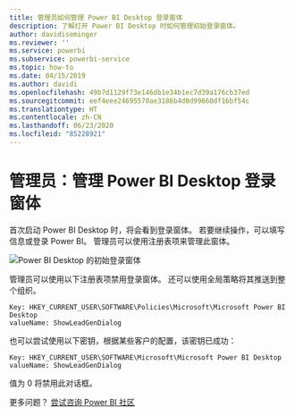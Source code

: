 ```yaml
---
title: 管理员如何管理 Power BI Desktop 登录窗体
description: 了解打开 Power BI Desktop 时如何管理初始登录窗体。
author: davidiseminger
ms.reviewer: ''
ms.service: powerbi
ms.subservice: powerbi-service
ms.topic: how-to
ms.date: 04/15/2019
ms.author: davidi
ms.openlocfilehash: 49b7d1129f73e146db1e34b1ec7d39a176cb37ed
ms.sourcegitcommit: eef4eee24695570ae3186b4d8d99660df16bf54c
ms.translationtype: HT
ms.contentlocale: zh-CN
ms.lasthandoff: 06/23/2020
ms.locfileid: "85228921"
---
```

# <a name="administrators-manage-the-power-bi-desktop-sign-in-form"></a>管理员：管理 Power BI Desktop 登录窗体
首次启动 Power BI Desktop 时，将会看到登录窗体。 若要继续操作，可以填写信息或登录 Power BI。 管理员可以使用注册表项来管理此窗体。 

![Power BI Desktop 的初始登录窗体](media/desktop-admin-sign-in-form/sign-in-form.png)

管理员可以使用以下注册表项禁用登录窗体。 还可以使用全局策略将其推送到整个组织。

```
Key: HKEY_CURRENT_USER\SOFTWARE\Policies\Microsoft\Microsoft Power BI Desktop
valueName: ShowLeadGenDialog
```
也可以尝试使用以下密钥，根据某些客户的配置，该密钥已成功：

```
Key: HKEY_CURRENT_USER\SOFTWARE\Microsoft\Microsoft Power BI Desktop
valueName: ShowLeadGenDialog
```

值为 0 将禁用此对话框。




更多问题？ [尝试咨询 Power BI 社区](https://community.powerbi.com/)

